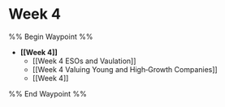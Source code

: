 # Week 4
%% Begin Waypoint %%
- **[[Week 4]]**
	- [[Week 4 ESOs and Vaulation]]
	- [[Week 4 Valuing Young and High‐Growth Companies]]
	- [[Week 4]]

%% End Waypoint %%
